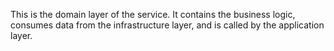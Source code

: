 This is the domain layer of the service. It contains the business logic,
consumes data from the infrastructure layer, and is called by the application
layer.